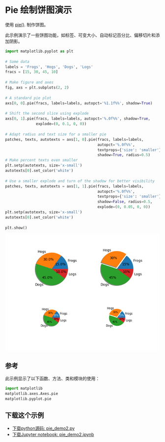# Pie 绘制饼图演示

使用 [pie()](https://matplotlib.org/api/_as_gen/matplotlib.axes.Axes.pie.html#matplotlib.axes.Axes.pie). 制作饼图。

此示例演示了一些饼图功能，如标签、可变大小、自动标记百分比、偏移切片和添加阴影。

```python
import matplotlib.pyplot as plt

# Some data
labels = 'Frogs', 'Hogs', 'Dogs', 'Logs'
fracs = [15, 30, 45, 10]

# Make figure and axes
fig, axs = plt.subplots(2, 2)

# A standard pie plot
axs[0, 0].pie(fracs, labels=labels, autopct='%1.1f%%', shadow=True)

# Shift the second slice using explode
axs[0, 1].pie(fracs, labels=labels, autopct='%.0f%%', shadow=True,
              explode=(0, 0.1, 0, 0))

# Adapt radius and text size for a smaller pie
patches, texts, autotexts = axs[1, 0].pie(fracs, labels=labels,
                                          autopct='%.0f%%',
                                          textprops={'size': 'smaller'},
                                          shadow=True, radius=0.5)
# Make percent texts even smaller
plt.setp(autotexts, size='x-small')
autotexts[0].set_color('white')

# Use a smaller explode and turn of the shadow for better visibility
patches, texts, autotexts = axs[1, 1].pie(fracs, labels=labels,
                                          autopct='%.0f%%',
                                          textprops={'size': 'smaller'},
                                          shadow=False, radius=0.5,
                                          explode=(0, 0.05, 0, 0))
plt.setp(autotexts, size='x-small')
autotexts[0].set_color('white')

plt.show()
```

![Pie 绘制饼图演示](/static/images/gallery/sphx_glr_pie_demo2_001.png)

## 参考

此示例显示了以下函数、方法、类和模块的使用：

```python
import matplotlib
matplotlib.axes.Axes.pie
matplotlib.pyplot.pie
```

## 下载这个示例
            
- [下载python源码: pie_demo2.py](https://matplotlib.org/_downloads/pie_demo2.py)
- [下载Jupyter notebook: pie_demo2.ipynb](https://matplotlib.org/_downloads/pie_demo2.ipynb)